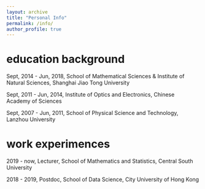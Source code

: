 ```yaml
---
layout: archive
title: "Personal Info"
permalink: /info/
author_profile: true
---
```



education background
======
Sept, 2014 - Jun, 2018, School of Mathematical Sciences & Institute of Natural Sciences, Shanghai Jiao Tong University

Sept, 2011 - Jun, 2014, Institute of Optics and Electronics, Chinese Academy of Sciences 

Sept, 2007 - Jun, 2011, School of Physical Science and Technology, Lanzhou University


work experimences
======
2019 - now,  Lecturer, School of Mathematics and Statistics, Central South University

2018 - 2019, Postdoc, School of Data Science, City University of Hong Kong
